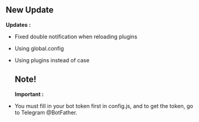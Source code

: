 ## New Update

**Updates :**
- Fixed double notification when reloading plugins
- Using global.config
- Using plugins instead of case

  ## Note!
  **Important :**
  
- You must fill in your bot token first in config.js, and to get the token, go to Telegram @BotFather.
